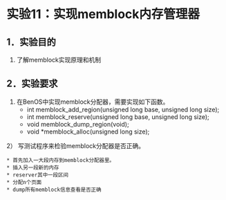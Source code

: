 # 实验11：实现memblock内存管理器
## 1．实验目的
1)	了解memblock实现原理和机制

## 2．实验要求
1)	在BenOS中实现memblock分配器，需要实现如下函数。
    * int memblock_add_region(unsigned long base, unsigned long size);
    * int memblock_reserve(unsigned long base, unsigned long size);
    * void memblock_dump_region(void);
    * void *memblock_alloc(unsigned long size);

2） 写测试程序来检验memblock分配器是否正确。
    
    * 首先加入一大段内存到memblock分配器里。
    * 插入另一段新的内存
    * reserver其中一段区间
    * 分配n个页面
    * dump所有memblock信息查看是否正确
